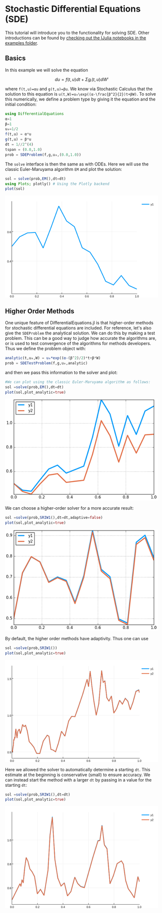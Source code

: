 # Stochastic Differential Equations (SDE)

This tutorial will introduce you to the functionality for solving SDE. Other
introductions can be found by [checking out the IJulia notebooks in the examples
folder](https://github.com/JuliaDiffEq/DifferentialEquations.jl/tree/master/examples).

## Basics

In this example we will solve the equation

```math
du = f(t,u)dt + Σgᵢ(t,u)dWⁱ
```

where ``f(t,u)=αu`` and ``g(t,u)=βu``. We know via Stochastic Calculus that the
solution to this equation is ``u(t,W)=u₀\exp((α-\frac{β^2}{2})t+βW)``. To solve this
numerically, we define a problem type by giving it the equation and the initial
condition:

```julia
using DifferentialEquations
α=1
β=1
u₀=1/2
f(t,u) = α*u
g(t,u) = β*u
dt = 1//2^(4)
tspan = (0.0,1.0)
prob = SDEProblem(f,g,u₀,(0.0,1.0))
```

The `solve` interface is then the same as with ODEs. Here we will use the classic
Euler-Maruyama algorithm `EM` and plot the solution:

```julia
sol = solve(prob,EM(),dt=dt)
using Plots; plotly() # Using the Plotly backend
plot(sol)
```

![Basic Solution](../assets/basic_sde.png)

## Higher Order Methods

One unique feature of DifferentialEquations.jl is that higher-order methods for
stochastic differential equations are included. For reference, let's also give
the `SDEProblem` the analytical solution. We can do this by making a test problem.
This can be  a good way to judge how accurate the algorithms are, or is used to
test convergence of the algorithms for methods developers. Thus we define the problem
object with:

```julia
analytic(t,u₀,W) = u₀*exp((α-(β^2)/2)*t+β*W)
prob = SDETestProblem(f,g,u₀,analytic)
```

and then we pass this information to the solver and plot:

```julia
#We can plot using the classic Euler-Maruyama algorithm as follows:
sol =solve(prob,EM(),dt=dt)
plot(sol,plot_analytic=true)
```

![SDE Solution](../assets/introSDEplot.png)

We can choose a higher-order solver for a more accurate result:

```julia
sol =solve(prob,SRIW1(),dt=dt,adaptive=false)
plot(sol,plot_analytic=true)
```

![Better SDE Solution](../assets/introSDEplotSRI.png)

By default, the higher order methods have adaptivity. Thus one can use

```julia
sol =solve(prob,SRIW1())
plot(sol,plot_analytic=true)
```

![Better Automatic Solution](../assets/sde_auto_time.png)

Here we allowed the solver to automatically determine a starting `dt`. This estimate
at the beginning is conservative (small) to ensure accuracy. We can instead start
the method with a larger `dt` by passing in a value for the starting `dt`:

```julia
sol =solve(prob,SRIW1(),dt=dt)
plot(sol,plot_analytic=true)
```

![Better Automatic Solution](../assets/sde_start_time.png)
